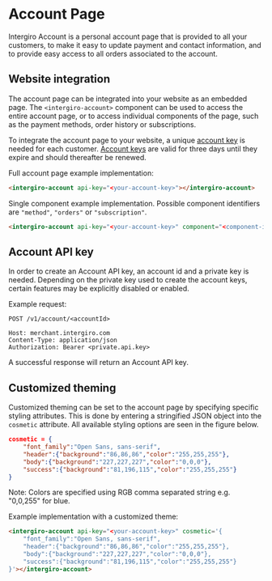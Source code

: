 # Account Page

Intergiro Account is a personal account page that is provided to all your customers, to make it easy to update payment and contact information, and to provide easy access to all orders associated to the account.

## Website integration
 The account page can be integrated into your website as an embedded page. The `<intergiro-account>` component can be used to access the entire account page, or to access individual components of the page, such as the payment methods, order history or subscriptions.
 
To integrate the account page to your website, a unique [account key](#account-api-key) is needed for each customer. [Account keys](#account-api-key) are valid for three days until they expire and should thereafter be renewed.

Full account page example implementation: 
```html
<intergiro-account api-key="<your-account-key>"></intergiro-account>
```
Single component example implementation. Possible component identifiers are `"method"`, `"orders"` or `"subscription"`. 
```html
<intergiro-account api-key="<your-account-key>" component="<component-identifier>"></intergiro-account>
```


## Account API key
In order to create an Account API key, an account id and a private key is needed. Depending on the private key used to create the account keys, certain features may be explicitly disabled or enabled. 

Example request:
``` {1}
POST /v1/account/<accountId>

Host: merchant.intergiro.com
Content-Type: application/json
Authorization: Bearer <private.api.key>

```

A successful response will return an Account API key.

## Customized theming
Customized theming can be set to the account page by specifying specific styling attributes. This is done by entering a stringified JSON object into the `cosmetic` attribute. All available styling options are seen in the figure below.

```json
cosmetic = {
    "font_family":"Open Sans, sans-serif",
    "header":{"background":"86,86,86","color":"255,255,255"},
    "body":{"background":"227,227,227","color":"0,0,0"},
    "success":{"background":"81,196,115","color":"255,255,255"}
}
```

Note: Colors are specified using RGB comma separated string e.g. "0,0,255" for blue. 



Example implementation with a customized theme: 
```html
<intergiro-account api-key="<your-account-key>" cosmetic='{
    "font_family":"Open Sans, sans-serif",
    "header":{"background":"86,86,86","color":"255,255,255"},
    "body":{"background":"227,227,227","color":"0,0,0"},
    "success":{"background":"81,196,115","color":"255,255,255"}
}'></intergiro-account>
```

